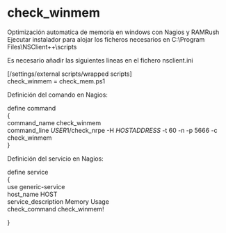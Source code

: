 # check_winmem
Optimización automatica de memoria en windows con Nagios y RAMRush <br/>
Ejecutar instalador para alojar los ficheros necesarios en C:\Program Files\NSClient++\scripts <br/>

Es necesario añadir las siguientes lineas en el fichero nsclient.ini <br/>

[/settings/external scripts/wrapped scripts]<br/>
check_winmem = check_mem.ps1<br/>


Definición del comando en Nagios:<br/>

define command <br/>
{<br/>
	command_name	check_winmem <br/>
	command_line	$USER1$/check_nrpe -H $HOSTADDRESS$ -t 60 -n -p 5666 -c check_winmem   <br/>
}<br/>


Definición del servicio en Nagios:<br/>

define service<br/>
{<br/>
	use			generic-service<br/>
	host_name		HOST<br/>
	service_description		Memory Usage<br/>
	check_command		check_winmem!<br/>

}<br/>
